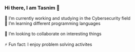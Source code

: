 ### Hi there, I am Tasnim 👋

 🔭 I’m currently working and studying in the Cybersecurity field <br />
 🌱 I’m learning different programming languages <br /> 	
 💬 I’m looking to collaborate on interesting things <br />	
  ⚡ Fun fact: I enjoy problem solving activites <br />	


